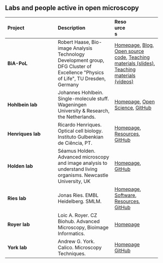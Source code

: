 ## Labs and people active in open microscopy

| <div style="width:150px">Project</div>  | <div style="width:100px">Description</div> | <div style="width:40px">Resources</div>
| :---| :--- | :---
| **BiA-PoL** | Robert Haase, Bio-image Analysis Technology Development group, DFG Cluster of Excellence "Physics of Life", TU Dresden, Germany | [Homepage](https://physics-of-life.tu-dresden.de/bia), [Blog](https://biapol.github.io/blog/), [Open source code](https://github.com/biapol), [Teaching materials (slides)](https://f1000research.com/gateways/neubias?n0=text&v0=robert+Haase&o0=&selectedDomain=slides), [Teaching materials (videos)](youtube.com/haesleinhuepf)
| **Hohlbein lab** |Johannes Hohlbein. Single-molecule stuff. Wageningen University & Research, the Netherlands.| [Homepage](https://jhohlbein.com/), [Open Science](https://jhohlbein.com/openscience/), [GitHub](https://github.com/HohlbeinLab)
| **Henriques lab** |Ricardo Henriques. Optical cell biology. Instituto Gulbenkian de Ciência, PT.| [Homepage](https://henriqueslab.github.io/), [Resources](https://henriqueslab.github.io/resources/), [GitHub](https://github.com/HenriquesLab)
| **Holden lab** |Séamus Holden. Advanced microscopy and image analysis to understand living organisms. Newcastle University, UK| [Homepage](https://blogs.ncl.ac.uk/holdenlab/), [GitHub](https://github.com/HoldenLab)
| **Ries lab** |Jonas Ries. EMBL Heidelberg. SMLM. | [Homepage](https://rieslab.de), [Software](https://rieslab.de#software), [Resources](https://rieslab.de/#resources), [GitHub](https://github.com/ries-lab)
| **Royer lab** |Loic A. Royer. CZ Biohub. Advanced Microscopy, Bioimage Informatics. | [Homepage](https://www.royerlab.org/)
| **York lab** |Andrew G. York. Calico. Microscopy Techniques. | [Homepage](https://andrewgyork.github.io/) [GitHub](https://github.com/AndrewGYork)
